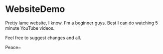# WebsiteDemo

Pretty lame website, I know. I'm a beginner guys. Best I can do watching 5 minute YouTube videos.

Feel free to suggest changes and all. 

Peace~
